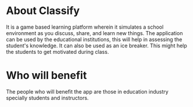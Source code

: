 # About Classify

It is a game based learning platform wherein it simulates a school environment as you discuss, share, and learn new things.
The application can be used by the educational institutions, this will help in assessing the student's knowledge.
It can also be used as an ice breaker. This might help the students to get motivated during class.

# Who will benefit

The people who will benefit the app are those in education industry specially students and instructors.
